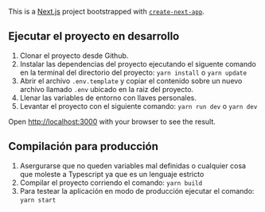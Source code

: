 This is a [Next.js](https://nextjs.org/) project bootstrapped with [`create-next-app`](https://github.com/vercel/next.js/tree/canary/packages/create-next-app).

## Ejecutar el proyecto en desarrollo

1. Clonar el proyecto desde Github.
2. Instalar las dependencias del proyecto ejecutando el siguente comando en la terminal del directorio del proyecto: `yarn install` o `yarn update`
3. Abrir el archivo `.env.template` y copiar el contenido sobre un nuevo archivo llamado `.env` ubicado en la raiz del proyecto.
4. Llenar las variables de entorno con llaves personales.
5. Levantar el proyecto con el siguiente comando: `yarn run dev` o `yarn dev`

Open [http://localhost:3000](http://localhost:3000) with your browser to see the result.

## Compilación para producción

1. Asergurarse que no queden variables mal definidas o cualquier cosa que moleste a Typescript ya que es un lenguaje estricto
2. Compilar el proyecto corriendo el comando: `yarn build`
3. Para testear la aplicación en modo de producción ejecutar el comando: `yarn start`

